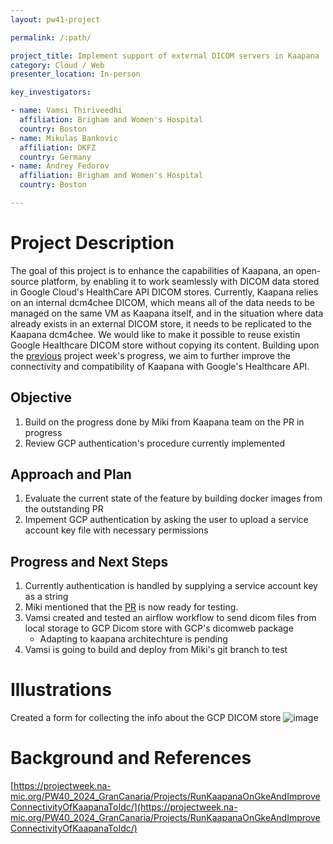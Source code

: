 ```yaml
---
layout: pw41-project

permalink: /:path/

project_title: Implement support of external DICOM servers in Kaapana
category: Cloud / Web
presenter_location: In-person

key_investigators:

- name: Vamsi Thiriveedhi
  affiliation: Brigham and Women's Hospital
  country: Boston
- name: Mikulas Bankovic
  affiliation: DKFZ
  country: Germany
- name: Andrey Fedorov
  affiliation: Brigham and Women's Hospital
  country: Boston

---
```


# Project Description

<!-- Add a short paragraph describing the project. -->

The goal of this project is to enhance the capabilities of Kaapana, an open-source platform, by enabling it to work seamlessly with DICOM data stored in Google Cloud's HealthCare API DICOM stores. Currently, Kaapana relies on an internal dcm4chee DICOM, which means all of the data needs to be managed on the same VM as Kaapana itself, and in the situation where data already exists in an external DICOM store, it needs to be replicated to the Kaapana dcm4chee. We would like to make it possible to reuse existin Google Healthcare DICOM store without copying its content. Building upon the [previous](https://projectweek.na-mic.org/PW40_2024_GranCanaria/Projects/RunKaapanaOnGkeAndImproveConnectivityOfKaapanaToIdc/) project week's progress, we aim to further improve the connectivity and compatibility of Kaapana with Google's Healthcare API.



## Objective

<!-- Describe here WHAT you would like to achieve (what you will have as end result). -->


1. Build on the progress done by Miki from Kaapana team on the PR in progress 
2. Review GCP authentication's procedure currently implemented




## Approach and Plan

<!-- Describe here HOW you would like to achieve the objectives stated above. -->


1. Evaluate the current state of the feature by building docker images from the outstanding PR
2. Impement GCP authentication by asking the user to upload a service account key file with necessary permissions 




## Progress and Next Steps

1. Currently authentication is handled by supplying a service account key as a string
2. Miki mentioned that the [PR](https://codebase.helmholtz.cloud/kaapana/kaapana/-/tree/feature/external_dicomweb_gcloud) is now ready for testing.
3. Vamsi created and tested an airflow workflow to send dicom files from local storage to GCP Dicom store with GCP's dicomweb package
    -   Adapting to kaapana architechture is pending
4. Vamsi is going to build and deploy from Miki's git branch to test

# Illustrations
Created a form for collecting the info about the GCP DICOM store
![image](https://github.com/NA-MIC/ProjectWeek/assets/115020590/c32c112e-3a8c-4d9d-a106-170beeab9bb3)


# Background and References

[https://projectweek.na-mic.org/PW40_2024_GranCanaria/Projects/RunKaapanaOnGkeAndImproveConnectivityOfKaapanaToIdc/](https://projectweek.na-mic.org/PW40_2024_GranCanaria/Projects/RunKaapanaOnGkeAndImproveConnectivityOfKaapanaToIdc/)


